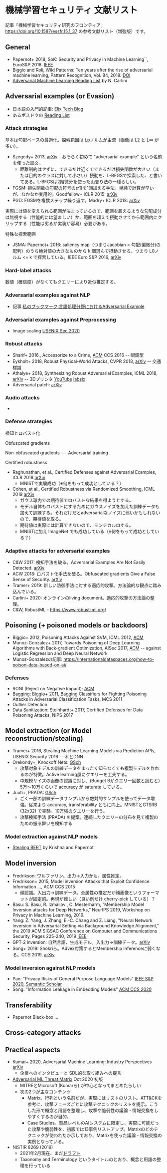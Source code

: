 # 機械学習セキュリティ 文献リスト

記事「機械学習セキュリティ研究のフロンティア」 https://doi.org/10.1587/essfr.15.1_37 の参考文献リスト（増強版）です。

## General
- Papernot+ 2018, SoK: Security and Privacy in Machine Learning``, EuroS&P 2018. [IEEE](https://ieeexplore.ieee.org/document/8406613)
- Biggio and Roli, Wild Patterns: Ten years after the rise of adversarial machine learning, Pattern Recognition, Vol. 84, 2018. [DOI](https://doi.org/10.1016/j.patcog.2018.07.023)
- [Adversarial Machine Learning Reading List](https://nicholas.carlini.com/writing/2018/adversarial-machine-learning-reading-list.html) by N. Carlini

## Adversarial examples (or Evasion)
- 日本語の入門的記事: [Elix Tech Blog](https://elix-tech.github.io/ja/2017/10/15/adversarial.html)
- あるポスドクの [Reading List](https://github.com/chawins/Adversarial-Examples-Reading-List)

### Attack strategies
基本は勾配ベースの最適化。探索範囲は Lpノルムが主流（画像は L2 と L∞ が多い）。
- Szegedy+ 2013, [arXiv](https://arxiv.org/abs/1312.6199) - おそらく初めて "adversarial example" という名前を使った論文。
    - 距離制約はせずに、できるだけ近くでできるだけ損失関数が大きい（または目的のクラスに対して小さい）摂動を、L-BFGSで探索した、と書いてある。L-BFGSは2階微分を使った山登り法の一種らしい。
- FGSM: 損失関数の勾配の符号のε倍を1回加える手法。単純で計算が早いが、なかなか実用的。Goodfellow+ ICLR 2015: [arXiv](http://arxiv.org/abs/1412.6572)
- PGD: FGSMを複数ステップ繰り返す。Madry+ ICLR 2018: [arXiv](https://arxiv.org/abs/1706.06083)

実際には値を変えられる範囲が決まっているので、範囲を超えるような勾配成分は無視する（性能的には望ましい）か、範囲を超えて摂動させてから範囲内にクリップする（性能は劣るが実装が容易）必要がある。

特殊な探索範囲
- JSMA: Papernot+ 2016: saliency map（つまりJacobian = 勾配(偏微分)の配列）のうち絶対値の大きなものから k 個選んで摂動させる。つまり L0ノルム <= k で探索している。IEEE Euro S&P 2016, [arXiv](https://arxiv.org/pdf/1511.07528.pdf)

### Hard-label attacks
数値（確信度）がなくてもクエリーにより近似推定する。

### Adversarial examples against NLP
- 記事 [私のブックマーク:言語処理分野におけるAdversarial Example](https://jsai.ixsq.nii.ac.jp/ej/index.php?action=pages_view_main&active_action=repository_action_common_download&item_id=10412&item_no=1&attribute_id=22&file_no=1&page_id=13&block_id=23)

### Adversarial examples against Preprocessing
- Image scaling [USENIX Sec 2020](https://www.usenix.org/conference/usenixsecurity20/presentation/quiring)

### Robust attacks
- Sharif+ 2016., Accessorize to a Crime, [ACM](https://dl.acm.org/doi/10.1145/2976749.2978392) CCS 2016 -- 眼鏡型
- Eykholt+ 2018, Robust Physical-World Attacks, CVPR 2018, [arXiv](https://arxiv.org/abs/1707.08945) -- 交通標識
- Athalye+ 2018, Synthesizing Robust Adversarial Examples, ICML 2018, [arXiv](https://arxiv.org/abs/1707.07397) -- 3Dプリンタ [YouTube](https://www.youtube.com/watch?v=YXy6oX1iNoA) [labsix](https://www.labsix.org/physical-objects-that-fool-neural-nets/)
- Adversarial patch: [arXiv](https://arxiv.org/pdf/1712.09665.pdf)

### Audio attacks
- 

### Defense strategies
検知とロバスト化

Obfuscated gradients

Non-obfuscated gradients --- Adversarial training

Certified robustness
- Raghunathan, et al., Certified Defenses against Adversarial Examples, ICLR 2018 [arXiv](https://arxiv.org/abs/1801.09344)
    - MNISTで実験成功（※何をもって成功としている？）
- Cohen, et al., Certified Robustness via Randomized Smoothing, ICML 2019 [arXiv](https://arxiv.org/abs/1902.02918)
    - ガウス球内での期待値でロバストな結果を得ようとする。
    - モデル自体もロバストにするためにガウスノイズを加えた訓練データも加えて訓練する。それだけだとadversarialなノイズに弱いかもしれないので、期待値を取る。
    - 期待値は実際には計算できないので、モンテカルロする。
    - MNISTに加え ImageNet でも成功している（※何をもって成功としている？）

### Adaptive attacks for adversarial examples
- C&W 2017: 検知手法を破る。Adversarial Examples Are Not Easily Detected. [arXiv](https://arxiv.org/abs/1705.07263)
- ACW 2018: ロバスト化手法を破る。Obfuscated gradients Give a False Sense of Security. [arXiv](https://arxiv.org/abs/1802.00420)
- Tramer+ 2019: 新しい防御手法に対する適応的攻撃。方法論的な観点に踏み込んでいる。
- Carlini+ 2020: オンラインのliving document。適応的攻撃の方法論の整理。
- C&W, RobustML - https://www.robust-ml.org/

## Poisoning (+ poisoned models or backdoors)
- Biggio+ 2012, Poisoning Attacks Against SVM, ICML 2012, [ACM](\url{https://dl.acm.org/doi/10.5555/3042573.3042761}
)
- Munoz-Gonzalez+ 2017, Towards Poisoning of Deep Learning Algorithms with Back-gradient Optimization, AISec 2017, [ACM](https://dl.acm.org/doi/10.1145/3128572.3140451) -- against Logistic Regression and Deep Neural Network
- Munoz-Gonzalezの記事: https://internationaldataspaces.org/how-to-poison-data-based-on-ai/

### Defenses
- RONI (Reject on Negative Impact): [ACM](https://dl.acm.org/doi/10.5555/1387709.1387716)
- Bagging: Biggio+ 2011, Bagging Classifiers for Fighting Poisoning Attacks in Adversarial Classification Tasks, MCS 2011
- Outlier Detection
- Data Sanitization: Steinhardt+ 2017, Certified Defenses for Data Poisoning Attacks, NIPS 2017

## Model extraction (or Model reconstruction/stealing)
- Tramer+ 2016, Stealing Machine Learning Models via Prediction APIs, USENIX Security 2016 -- 木とDNN
- Orekondy+, Knockoff Nets: [GSch](https://scholar.google.com/scholar?cluster=18254316857573945122&hl=ja&as_sdt=0,5)
    - 攻撃対象モデルの訓練データをまったく知らなくても複製モデルを作れるのが特徴。Active learning風にクエリーを工夫する。
    - 中規模サイズの画像の認識に対し、(Budget Bがクエリー回数と読むと）5万～10万くらいで accuracy が saturate している。
- Juuti+, PRADA: [GSch](https://scholar.google.com/scholar?cluster=378782222120699560&hl=ja&as_sdt=0,5)
    - ごく一部の訓練データサンプルから敵対的サンプルを使ってデータ増強。従来より accuracy, transferability ともに向上。MNISTとGTSRB (32x32) で実験。10万強のクエリーを行う。
    - 攻撃検知手法 (PRADA) を提案。連続したクエリーの分布を見て複製のための振る舞いを検知する
### Model extraction against NLP models
- [Stealing BERT](http://www.cleverhans.io/2020/04/06/stealing-bert.html) by Krishna and Papernot

## Model inversion
- Fredrikson: ワルファリン。出力->入力かも。属性推定。
- Fredrikson+ 2015, Model inversion Attacks that Exploit Confidence Information ..., ACM CCS 2015
    - 顔認識。入出力->訓練データ。全属性の推定だが顔画像というフォーマットが固定的。再現が難しい（良い例だけ cherry-pick している）？
- Basu: S. Basu, R. Izmailov , C. Mesterharm, “Membership Model Inversion attacks for Deep Networks,” NeurIPS 2019, Workshop on Privacy in Machine Learning, 2019.
- Yang: Z. Yang, J. Zhang, E.-C. Chang and Z. Liang, "Neural Network Inversion in Adversarial Setting via Background Knowledge Alignment," the 2019 ACM SIGSAC Conference on Computer and Communications Security, Pages 225-240, 2019 [IEEE](https://dl.acm.org/doi/abs/10.1145/3319535.3354261)
- GPT-2 inversion: 自然言語、生成モデル。入出力->訓練データ。[arXiv](https://arxiv.org/abs/2012.07805)
- Song+ 2019: Shokriら。Advex対策するとMembership Inferenceに弱くなる。CCS 2019, [arXiv](https://arxiv.org/abs/1905.10291)

### Model inversion against NLP models
- Pan: "Privacy Risks of General Purpose Language Models" [IEEE S&P 2020](https://www.computer.org/csdl/proceedings-article/sp/2020/349700b471/1j2LgooZ4fS), [Semantic Scholar](https://www.semanticscholar.org/paper/Privacy-Risks-of-General-Purpose-Language-Models-Pan-Zhang/b3c73de96640ee858f83c3f0eda2a3d15d59b847)
- Song: "Information Leakage in Embedding Models" [ACM CCS 2020](https://dl.acm.org/doi/10.1145/3372297.3417270)

## Transferability
- Papernot Black-box ...

## Cross-category attacks

## Practical aspects
- Kumar+ 2020, Adversarial Machine Learning: Industry Perspectives [arXiv](https://arxiv.org/pdf/2002.05646.pdf)
    - 企業へのインタビューと SDL的な取り組みへの提言
- [Adversarial ML Threat Matrix](https://github.com/mitre/advmlthreatmatrix/blob/master/pages/case-studies-page.md) Oct 2020 初版
    - MITREとMicrosoft (Kumarら) が中心となってまとめたらしい
    - 次の2つが主なコンテンツ
        - Matrix。行列という名前だが、実際にはリストのリスト。ATT&CKを参考に、攻撃フェーズごとに攻撃テクニックのリストを提示。こうした形で概念と用語を整理し、攻撃や脆弱性の議論・情報交換をしやすくするのが目的。
        - Case Studies。製品レベルのAIシステムに限定し、実際に可能だった攻撃や脆弱性を、初版では13事例リストアップ。Matrixのどのテクニックが使われたか示しており、Matrixを使った議論・情報交換の実例となっている。
- NISTIR 8269 (2019)
    - 2021年2月現在、まだ[ドラフト](https://csrc.nist.gov/publications/detail/nistir/8269/draft)
    - Taxonomy and Terminology というタイトルのとおり、概念と用語の整理を行っている
